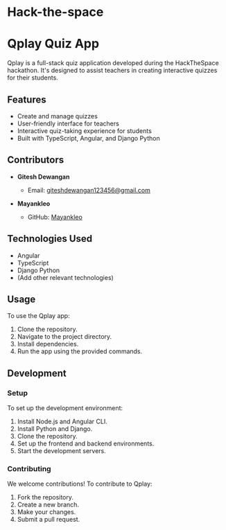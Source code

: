 # Hack-the-space
# Qplay Quiz App

Qplay is a full-stack quiz application developed during the HackTheSpace hackathon. It's designed to assist teachers in creating interactive quizzes for their students.

## Features

- Create and manage quizzes
- User-friendly interface for teachers
- Interactive quiz-taking experience for students
- Built with TypeScript, Angular, and Django Python

## Contributors

- **Gitesh Dewangan**
  - Email: giteshdewangan123456@gmail.com

- **Mayankleo**
  - GitHub: [Mayankleo](https://github.com/mayankleo)

## Technologies Used

- Angular
- TypeScript
- Django Python
- (Add other relevant technologies)

## Usage

To use the Qplay app:

1. Clone the repository.
2. Navigate to the project directory.
3. Install dependencies.
4. Run the app using the provided commands.


## Development

### Setup

To set up the development environment:

1. Install Node.js and Angular CLI.
2. Install Python and Django.
3. Clone the repository.
4. Set up the frontend and backend environments.
5. Start the development servers.

### Contributing

We welcome contributions! To contribute to Qplay:

1. Fork the repository.
2. Create a new branch.
3. Make your changes.
4. Submit a pull request.
